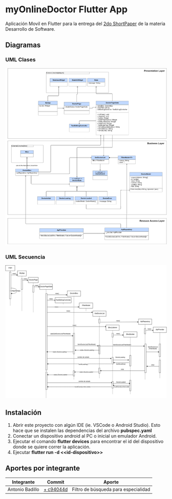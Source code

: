 # myOnlineDoctor Flutter App

Aplicación Movil en Flutter para la entrega del [2do ShortPaper](/docs/2erShortPaper-Sub3.pdf) de la materia Desarrollo de Software.


## Diagramas

### UML Clases
![UML Clases](/docs/uml_class_flutter.png)

### UML Secuencia
![UML Secuencia](/docs/diagramasecuenciaflutter.png)


## Instalación

1. Abrir este proyecto con algún IDE (ie. VSCode o Android Studio). Esto hace que se instalen las dependencias del archivo **pubspec.yaml**
2. Conectar un dispositivo android al PC o inicial un emulador Android.
3. Ejecutar el comando **flutter devices** para encontrar el id del dispositivo donde se quiere correr la aplicación.
4. Ejecutar **flutter run -d <\<id-dispositivo\>>**


## Aportes por integrante

| Integrante      | Commit                                               | Aporte      |
| --------------- | ---------------------------------------------------- | ----------- |
| Antonio Badillo | [+ c94044d](https://github.com/The-Hackers-UCAB/SP2-SUB3-Flutter/commit/c94044da6de26e13a53c75f0ec0fd4a180c7e859) | Filtro de búsqueda para especialidad |



